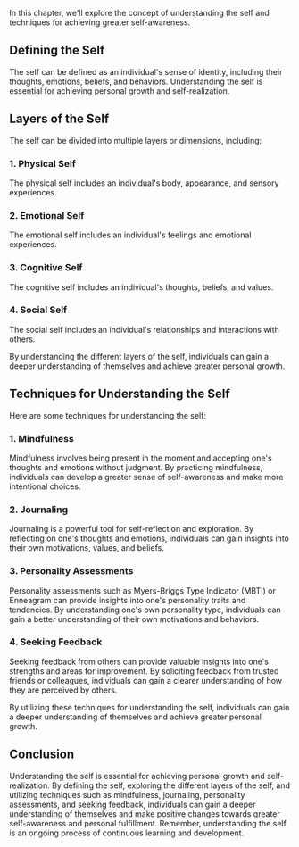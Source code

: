 
In this chapter, we'll explore the concept of understanding the self and techniques for achieving greater self-awareness.

Defining the Self
-----------------

The self can be defined as an individual's sense of identity, including their thoughts, emotions, beliefs, and behaviors. Understanding the self is essential for achieving personal growth and self-realization.

Layers of the Self
------------------

The self can be divided into multiple layers or dimensions, including:

### 1. Physical Self

The physical self includes an individual's body, appearance, and sensory experiences.

### 2. Emotional Self

The emotional self includes an individual's feelings and emotional experiences.

### 3. Cognitive Self

The cognitive self includes an individual's thoughts, beliefs, and values.

### 4. Social Self

The social self includes an individual's relationships and interactions with others.

By understanding the different layers of the self, individuals can gain a deeper understanding of themselves and achieve greater personal growth.

Techniques for Understanding the Self
-------------------------------------

Here are some techniques for understanding the self:

### 1. Mindfulness

Mindfulness involves being present in the moment and accepting one's thoughts and emotions without judgment. By practicing mindfulness, individuals can develop a greater sense of self-awareness and make more intentional choices.

### 2. Journaling

Journaling is a powerful tool for self-reflection and exploration. By reflecting on one's thoughts and emotions, individuals can gain insights into their own motivations, values, and beliefs.

### 3. Personality Assessments

Personality assessments such as Myers-Briggs Type Indicator (MBTI) or Enneagram can provide insights into one's personality traits and tendencies. By understanding one's own personality type, individuals can gain a better understanding of their own motivations and behaviors.

### 4. Seeking Feedback

Seeking feedback from others can provide valuable insights into one's strengths and areas for improvement. By soliciting feedback from trusted friends or colleagues, individuals can gain a clearer understanding of how they are perceived by others.

By utilizing these techniques for understanding the self, individuals can gain a deeper understanding of themselves and achieve greater personal growth.

Conclusion
----------

Understanding the self is essential for achieving personal growth and self-realization. By defining the self, exploring the different layers of the self, and utilizing techniques such as mindfulness, journaling, personality assessments, and seeking feedback, individuals can gain a deeper understanding of themselves and make positive changes towards greater self-awareness and personal fulfillment. Remember, understanding the self is an ongoing process of continuous learning and development.
